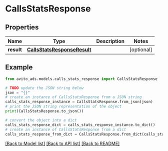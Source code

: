# CallsStatsResponse


## Properties

Name | Type | Description | Notes
------------ | ------------- | ------------- | -------------
**result** | [**CallsStatsResponseResult**](CallsStatsResponseResult.md) |  | [optional] 

## Example

```python
from avito_ads.models.calls_stats_response import CallsStatsResponse

# TODO update the JSON string below
json = "{}"
# create an instance of CallsStatsResponse from a JSON string
calls_stats_response_instance = CallsStatsResponse.from_json(json)
# print the JSON string representation of the object
print(CallsStatsResponse.to_json())

# convert the object into a dict
calls_stats_response_dict = calls_stats_response_instance.to_dict()
# create an instance of CallsStatsResponse from a dict
calls_stats_response_from_dict = CallsStatsResponse.from_dict(calls_stats_response_dict)
```
[[Back to Model list]](../README.md#documentation-for-models) [[Back to API list]](../README.md#documentation-for-api-endpoints) [[Back to README]](../README.md)


